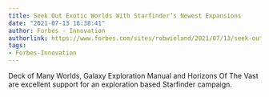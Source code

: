 ```yaml
---
title: Seek Out Exotic Worlds With Starfinder’s Newest Expansions
date: "2021-07-13 16:38:41"
author: Forbes - Innovation
authorlink: https://www.forbes.com/sites/robwieland/2021/07/13/seek-out-exotic-worlds-with-starfinders-newest-expansions/
tags:
- Forbes-Innovation
---
```

Deck of Many Worlds, Galaxy Exploration Manual and Horizons Of The Vast are excellent support for an exploration based Starfinder campaign.
